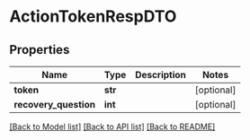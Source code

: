 # ActionTokenRespDTO

## Properties
Name | Type | Description | Notes
------------ | ------------- | ------------- | -------------
**token** | **str** |  | [optional] 
**recovery_question** | **int** |  | [optional] 

[[Back to Model list]](../README.md#documentation-for-models) [[Back to API list]](../README.md#documentation-for-api-endpoints) [[Back to README]](../README.md)


